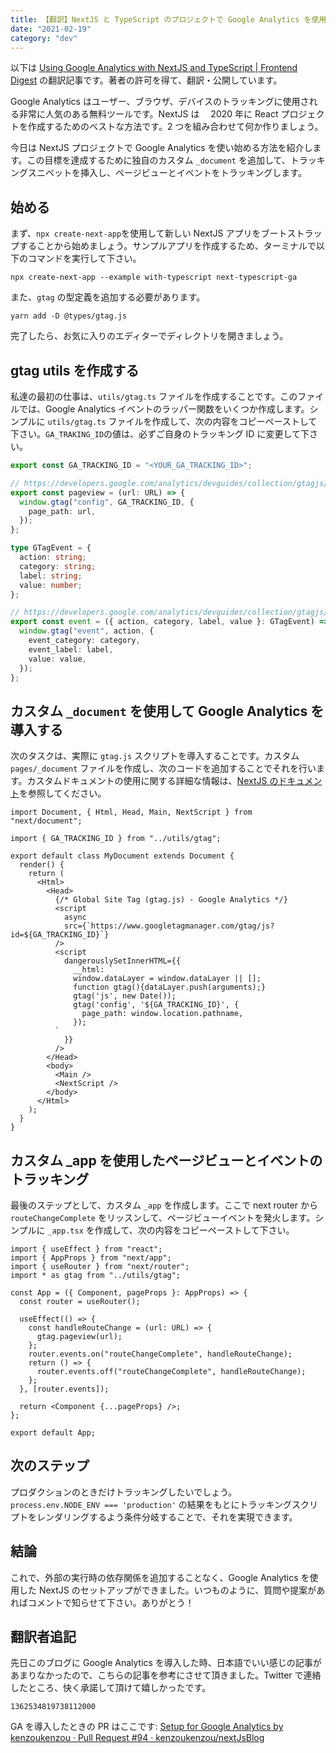 ```yaml
---
title: 【翻訳】NextJS と TypeScript のプロジェクトで Google Analytics を使用する
date: "2021-02-19"
category: "dev"
---
```


以下は [Using Google Analytics with NextJS and TypeScript | Frontend Digest](https://medium.com/frontend-digest/using-nextjs-with-google-analytics-and-typescript-620ba2359dea) の翻訳記事です。著者の許可を得て、翻訳・公開しています。

Google Analytics はユーザー、ブラウザ、デバイスのトラッキングに使用される非常に人気のある無料ツールです。NextJS は　 2020 年に React プロジェクトを作成するためのベストな方法です。2 つを組み合わせて何か作りましょう。

今日は NextJS プロジェクトで Google Analytics を使い始める方法を紹介します。この目標を達成するために独自のカスタム `_document` を追加して、トラッキングスニペットを挿入し、ページビューとイベントをトラッキングします。

## 始める

まず、`npx create-next-app`を使用して新しい NextJS アプリをブートストラップすることから始めましょう。サンプルアプリを作成するため、ターミナルで以下のコマンドを実行して下さい。

```shell
npx create-next-app --example with-typescript next-typescript-ga
```

また、`gtag` の型定義を追加する必要があります。

```shell
yarn add -D @types/gtag.js
```

完了したら、お気に入りのエディターでディレクトリを開きましょう。

## gtag utils を作成する

私達の最初の仕事は、`utils/gtag.ts` ファイルを作成することです。このファイルでは、Google Analytics イベントのラッパー関数をいくつか作成します。シンプルに `utils/gtag.ts` ファイルを作成して、次の内容をコピーペーストして下さい。`GA_TRAKING_ID`の値は、必ずご自身のトラッキング ID に変更して下さい。

```ts:utils/gtag.ts
export const GA_TRACKING_ID = "<YOUR_GA_TRACKING_ID>";

// https://developers.google.com/analytics/devguides/collection/gtagjs/pages
export const pageview = (url: URL) => {
  window.gtag("config", GA_TRACKING_ID, {
    page_path: url,
  });
};

type GTagEvent = {
  action: string;
  category: string;
  label: string;
  value: number;
};

// https://developers.google.com/analytics/devguides/collection/gtagjs/events
export const event = ({ action, category, label, value }: GTagEvent) => {
  window.gtag("event", action, {
    event_category: category,
    event_label: label,
    value: value,
  });
};
```

## カスタム `_document` を使用して Google Analytics を導入する

次のタスクは、実際に `gtag.js` スクリプトを導入することです。カスタム `pages/_document` ファイルを作成し、次のコードを追加することでそれを行います。カスタムドキュメントの使用に関する詳細な情報は、[NextJS のドキュメント](https://nextjs.org/docs/advanced-features/custom-document)を参照してください。

```tsx:pages/_document.tsx
import Document, { Html, Head, Main, NextScript } from "next/document";

import { GA_TRACKING_ID } from "../utils/gtag";

export default class MyDocument extends Document {
  render() {
    return (
      <Html>
        <Head>
          {/* Global Site Tag (gtag.js) - Google Analytics */}
          <script
            async
            src={`https://www.googletagmanager.com/gtag/js?id=${GA_TRACKING_ID}`}
          />
          <script
            dangerouslySetInnerHTML={{
              __html: `
              window.dataLayer = window.dataLayer || [];
              function gtag(){dataLayer.push(arguments);}
              gtag('js', new Date());
              gtag('config', '${GA_TRACKING_ID}', {
                page_path: window.location.pathname,
              });
          `
            }}
          />
        </Head>
        <body>
          <Main />
          <NextScript />
        </body>
      </Html>
    );
  }
}
```

## カスタム \_app を使用したページビューとイベントのトラッキング

最後のステップとして、カスタム `_app` を作成します。ここで next router から `routeChangeComplete` をリッスンして、ページビューイベントを発火します。シンプルに `_app.tsx` を作成して、次の内容をコピーペーストして下さい。

```tsx:_app.tsx
import { useEffect } from "react";
import { AppProps } from "next/app";
import { useRouter } from "next/router";
import * as gtag from "../utils/gtag";

const App = ({ Component, pageProps }: AppProps) => {
  const router = useRouter();

  useEffect(() => {
    const handleRouteChange = (url: URL) => {
      gtag.pageview(url);
    };
    router.events.on("routeChangeComplete", handleRouteChange);
    return () => {
      router.events.off("routeChangeComplete", handleRouteChange);
    };
  }, [router.events]);

  return <Component {...pageProps} />;
};

export default App;
```

## 次のステップ

プロダクションのときだけトラッキングしたいでしょう。`process.env.NODE_ENV === 'production'` の結果をもとにトラッキングスクリプトをレンダリングするよう条件分岐することで、それを実現できます。

## 結論

これで、外部の実行時の依存関係を追加することなく、Google Analytics を使用した NextJS のセットアップができました。いつものように、質問や提案があればコメントで知らせて下さい。ありがとう！

## 翻訳者追記

先日このブログに Google Analytics を導入した時、日本語でいい感じの記事があまりなかったので、こちらの記事を参考にさせて頂きました。Twitter で連絡したところ、快く承諾して頂けて嬉しかったです。

```twitter
1362534819738112000
```

GA を導入したときの PR はここです: [Setup for Google Analytics by kenzoukenzou · Pull Request #94 · kenzoukenzou/nextJsBlog](https://github.com/kenzoukenzou/nextJsBlog/pull/94/files)
